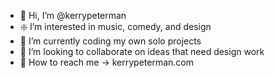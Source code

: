 - 🤠 Hi, I’m @kerrypeterman
- ❇️ I’m interested in music, comedy, and design
- 👾 I’m currently coding my own solo projects
- 🍥 I’m looking to collaborate on ideas that need design work
- 🍓 How to reach me -> kerrypeterman.com

<!---
kerrypeterman/kerrypeterman is a ✨ special ✨ repository because its `README.md` (this file) appears on your GitHub profile.
You can click the Preview link to take a look at your changes.
--->
